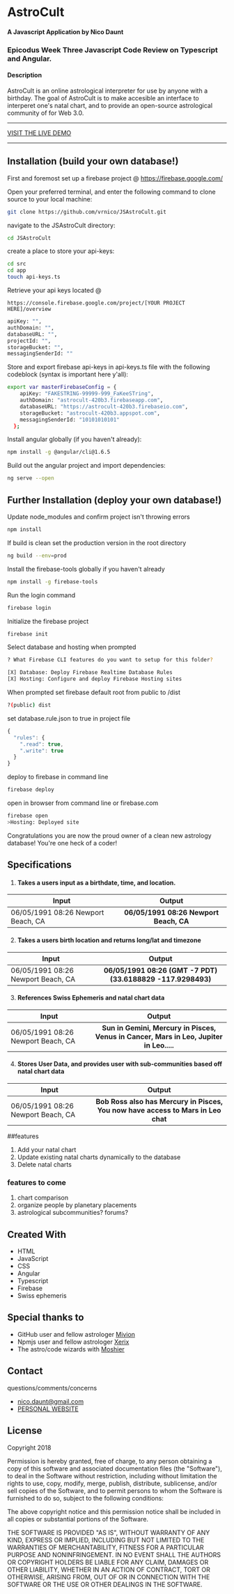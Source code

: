 AstroCult
==========
#### A Javascript Application by Nico Daunt

### Epicodus Week Three Javascript Code Review on Typescript and Angular.

#### Description
AstroCult is an online astrological interpreter for use by anyone with a birthday. The goal of AstroCult is to make accesible an interface to interperet one's natal chart, and to provide an open-source astrological community of for Web 3.0.
***
[VISIT THE LIVE DEMO](https://astrocult-480a2.firebaseapp.com/)
***

## Installation (build your own database!)

First and foremost set up a firebase project @ https://firebase.google.com/


Open your preferred terminal, and enter the following command to clone source to your local machine:
```sh
git clone https://github.com/vrnico/JSAstroCult.git
```

navigate to the JSAstroCult directory:
```sh
cd JSAstroCult
```

create a place to store your api-keys:
```sh
cd src
cd app
touch api-keys.ts
```

Retrieve your api keys located @
```
https://console.firebase.google.com/project/[YOUR PROJECT HERE]/overview
```

```sh
apiKey: "",
authDomain: "",
databaseURL: "",
projectId: "",
storageBucket: "",
messagingSenderId: ""
```

Store and export firebase api-keys in api-keys.ts file with the following codeblock (syntax is important here y'all):
```sh
export var masterFirebaseConfig = {
    apiKey: "FAKESTRING-99999-999_FaKeeSTring",
    authDomain: "astrocult-420b3.firebaseapp.com",
    databaseURL: "https://astrocult-420b3.firebaseio.com",
    storageBucket: "astrocult-420b3.appspot.com",
    messagingSenderId: "10101010101"
  };
```


Install angular globally (if you haven't already):
```sh
npm install -g @angular/cli@1.6.5
```


Build out the angular project and import dependencies:
```sh
ng serve --open
```

## Further Installation (deploy your own database!)

Update node_modules and confirm project isn't throwing errors
```sh
npm install
```
If build is clean set the production version in the root directory
```sh
ng build --env=prod
```
Install the firebase-tools globally if you haven't already
```sh
npm install -g firebase-tools
```
Run the login command
```sh
firebase login
```
Initialize the firebase project
```sh
firebase init
```

Select database and hosting when prompted
```sh
? What Firebase CLI features do you want to setup for this folder?

[X] Database: Deploy Firebase Realtime Database Rules
[X] Hosting: Configure and deploy Firebase Hosting sites
```

When prompted set firebase default root from public to /dist
```sh
?(public) dist
```
set database.rule.json to true in project file
```js
{
  "rules": {
    ".read": true,
    ".write": true
  }
}
```
deploy to firebase in command line
```sh
firebase deploy
```
open in browser from command line or firebase.com
```sh
firebase open
>Hosting: Deployed site
```

Congratulations you are now the proud owner of a clean new astrology database! You're one heck of a coder!


## Specifications

1. #### Takes a users input as a birthdate, time, and location.

| Input      | Output           |
| ------------- |:-------------:|
| 06/05/1991 08:26 Newport Beach, CA    | **06/05/1991 08:26 Newport Beach, CA** |


2. #### Takes a users birth location and returns long/lat and timezone

| Input      | Output           |
| ------------- |:-------------:|
| 06/05/1991 08:26 Newport Beach, CA      | **06/05/1991 08:26 (GMT -7 PDT)(33.6188829 -117.9298493)** |

3. #### References Swiss Ephemeris and natal chart data

| Input      | Output           |
| ------------- |:-------------:|
| 06/05/1991 08:26 Newport Beach, CA    | **Sun in Gemini, Mercury in Pisces, Venus in Cancer, Mars in Leo, Jupiter in Leo.....** |

4. #### Stores User Data, and provides user with sub-communities based off natal chart data

| Input      | Output           |
| ------------- |:-------------:|
| 06/05/1991 08:26 Newport Beach, CA      | **Bob Ross also has Mercury in Pisces, You now have access to Mars in Leo chat** |



##features
1. Add your natal chart
2. Update existing natal charts dynamically to the database
3. Delete natal charts

### features to come
1. chart comparison
2. organize people by planetary placements
3. astrological subcommunities? forums?






## Created With
* HTML
* JavaScript
* CSS
* Angular
* Typescript
* Firebase
* Swiss ephemeris

## Special thanks to
* GitHub user and fellow astrologer [Mivion](https://github.com/mivion)
* Npmjs user and fellow astrologer [Xerix](https://www.npmjs.com/~xerik)
* The astro/code wizards with [Moshier](http://www.moshier.net/)

## Contact
questions/comments/concerns
* [nico.daunt@gmail.com](mailto:nico.daunt@gmail.com)
* [PERSONAL WEBSITE](http://www.nicodaunt.com)




## License
Copyright 2018

Permission is hereby granted, free of charge, to any person obtaining a copy of this software and associated documentation files (the "Software"), to deal in the Software without restriction, including without limitation the rights to use, copy, modify, merge, publish, distribute, sublicense, and/or sell copies of the Software, and to permit persons to whom the Software is furnished to do so, subject to the following conditions:

The above copyright notice and this permission notice shall be included in all copies or substantial portions of the Software.

THE SOFTWARE IS PROVIDED "AS IS", WITHOUT WARRANTY OF ANY KIND, EXPRESS OR IMPLIED, INCLUDING BUT NOT LIMITED TO THE WARRANTIES OF MERCHANTABILITY, FITNESS FOR A PARTICULAR PURPOSE AND NONINFRINGEMENT. IN NO EVENT SHALL THE AUTHORS OR COPYRIGHT HOLDERS BE LIABLE FOR ANY CLAIM, DAMAGES OR OTHER LIABILITY, WHETHER IN AN ACTION OF CONTRACT, TORT OR OTHERWISE, ARISING FROM, OUT OF OR IN CONNECTION WITH THE SOFTWARE OR THE USE OR OTHER DEALINGS IN THE SOFTWARE.

